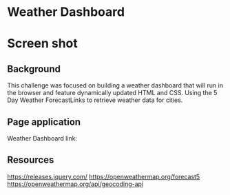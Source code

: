 # Weather Dashboard

# Screen shot


## Background
This challenge was focused on building a weather dashboard that will run in the browser and feature dynamically updated HTML and CSS.
Using the 5 Day Weather ForecastLinks to retrieve weather data for cities.

## Page application
Weather Dashboard link: 

## Resources 
https://releases.jquery.com/
https://openweathermap.org/forecast5
https://openweathermap.org/api/geocoding-api

